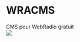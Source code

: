 WRACMS
======

CMS pour WebRadio gratuit<br>
<img src="https://drone.io/github.com/gigalouismdr/WRACMS/status.png"><br>
